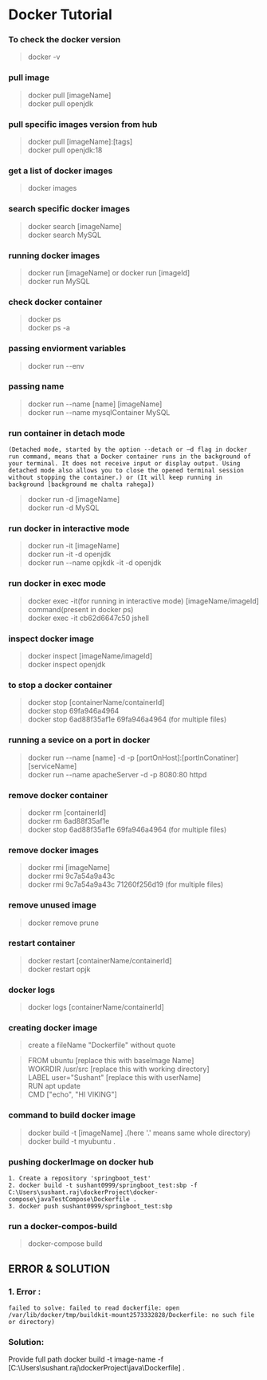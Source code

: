 # Docker Tutorial


### To check the docker version
>docker -v 

### pull image
>docker pull [imageName] <br>
>docker pull openjdk <br>

### pull specific images version from hub
>docker pull [imageName]:[tags] <br>
>docker pull openjdk:18 <br>

### get a list of docker images
>docker images <br>

### search specific docker images
>docker search [imageName] <br>
>docker search MySQL <br>

### running docker images
>docker run [imageName] or docker run [imageId] <br>
>docker run MySQL <br>

### check docker container
>docker ps <br>
>docker ps -a <br>

### passing enviorment variables
>docker run --env <br>

### passing name
>docker run --name [name] [imageName] <br>
>docker run --name mysqlContainer MySQL <br>

### run container in detach mode 
```(Detached mode, started by the option --detach or –d flag in docker run command, means that a Docker container runs in the background of your terminal. It does not receive input or display output. Using detached mode also allows you to close the opened terminal session without stopping the container.) or (It will keep running in background [background me chalta rahega])```

>docker run -d [imageName] <br>
>docker run -d MySQL <br>

### run docker in interactive mode
>docker run -it [imageName] <br>
>docker run -it -d openjdk <br>
>docker run --name opjkdk -it -d openjdk <br>

### run docker in exec mode 
>docker exec -it(for running in interactive mode) [imageName/imageId] command(present in docker ps) <br>
>docker exec -it cb62d6647c50 jshell <br>

### inspect docker image
>docker inspect [imageName/imageId] <br>
>docker inspect openjdk <br>

### to stop a docker container
>docker stop [containerName/containerId] <br>
>docker stop 69fa946a4964 <br>
>docker stop 6ad88f35af1e 69fa946a4964 (for multiple files) <br>

### running a sevice on a port in docker
>docker run --name [name] -d -p [portOnHost]:[portInConatiner] [serviceName] <br>
>docker run --name apacheServer -d -p 8080:80 httpd <br>

### remove docker container
>docker rm [containerId] <br>
>docker rm 6ad88f35af1e <br>
>docker stop 6ad88f35af1e 69fa946a4964 (for multiple files) <br>

### remove docker images
>docker rmi [imageName] <br>
>docker rmi 9c7a54a9a43c <br>
>docker rmi 9c7a54a9a43c 71260f256d19 (for multiple files) <br>

### remove unused image 
>docker remove prune <br>

### restart container
>docker restart [containerName/containerId] <br>
>docker restart opjk <br>

### docker logs
>docker logs [containerName/containerId] <br>

### creating docker image
>create a fileName "Dockerfile" without quote <br>

>FROM ubuntu [replace this with baseImage Name] <br>
>WOKRDIR /usr/src [replace this with working directory] <br>
>LABEL user="Sushant" [replace this with userName]   <br>
>RUN apt update <br>
>CMD ["echo", "HI VIKING"] <br>


### command to build docker image 
>docker build -t [imageName] .(here '.' means same whole directory) <br>
>docker build -t myubuntu . <br>


### pushing dockerImage on docker hub 
```
1. Create a repository 'springboot_test'
2. docker build -t sushant0999/springboot_test:sbp -f C:\Users\sushant.raj\dockerProject\docker-compose\javaTestCompose\Dockerfile .
3. docker push sushant0999/springboot_test:sbp
```

### run a docker-compos-build
>docker-compose build

## ERROR & SOLUTION
### 1. Error : <br>
`failed to solve: failed to read dockerfile: open /var/lib/docker/tmp/buildkit-mount2573332828/Dockerfile: no such file or directory)`

### Solution:
Provide full path
docker build -t image-name -f [C:\Users\sushant.raj\dockerProject\java\Dockerfile] .

